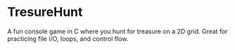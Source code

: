 # TresureHunt
A fun console game in C where you hunt for treasure on a 2D grid. Great for practicing file I/O, loops, and control flow.
